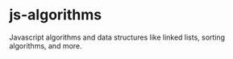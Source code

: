 js-algorithms
=============

Javascript algorithms and data structures like linked lists, sorting algorithms, and more.
